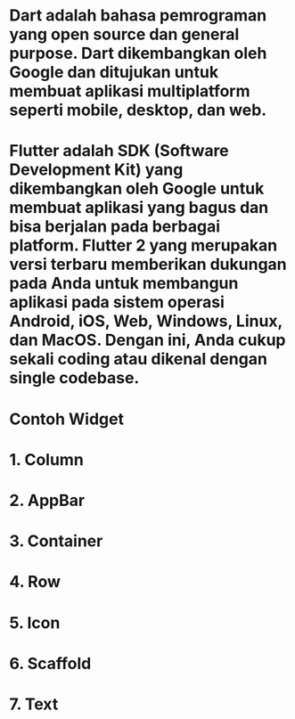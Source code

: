 # Dart adalah bahasa pemrograman yang open source dan general purpose. Dart dikembangkan oleh Google dan ditujukan untuk membuat aplikasi multiplatform seperti mobile, desktop, dan web.

# Flutter adalah SDK (Software Development Kit) yang dikembangkan oleh Google untuk membuat aplikasi yang bagus dan bisa berjalan pada berbagai platform. Flutter 2 yang merupakan versi terbaru memberikan dukungan pada Anda untuk membangun aplikasi pada sistem operasi Android, iOS, Web, Windows, Linux, dan MacOS. Dengan ini, Anda cukup sekali coding atau dikenal dengan single codebase.

# Contoh Widget
# 1. Column
# 2. AppBar
# 3. Container
# 4. Row
# 5. Icon
# 6. Scaffold
# 7. Text
